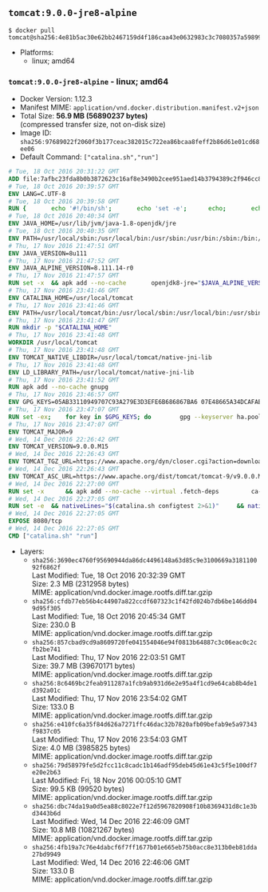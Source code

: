 ## `tomcat:9.0.0-jre8-alpine`

```console
$ docker pull tomcat@sha256:4e81b5ac30e62bb2467159d4f186caa43e0632983c3c7080357a598993f06586
```

-	Platforms:
	-	linux; amd64

### `tomcat:9.0.0-jre8-alpine` - linux; amd64

-	Docker Version: 1.12.3
-	Manifest MIME: `application/vnd.docker.distribution.manifest.v2+json`
-	Total Size: **56.9 MB (56890237 bytes)**  
	(compressed transfer size, not on-disk size)
-	Image ID: `sha256:97689022f2060f3b177ceac382015c722ea86bcaa8feff2b86d61e01cd68ee06`
-	Default Command: `["catalina.sh","run"]`

```dockerfile
# Tue, 18 Oct 2016 20:31:22 GMT
ADD file:7afbc23fda8b0b3872623c16af8e3490b2cee951aed14b3794389c2f946cc8c7 in / 
# Tue, 18 Oct 2016 20:39:57 GMT
ENV LANG=C.UTF-8
# Tue, 18 Oct 2016 20:39:58 GMT
RUN { 		echo '#!/bin/sh'; 		echo 'set -e'; 		echo; 		echo 'dirname "$(dirname "$(readlink -f "$(which javac || which java)")")"'; 	} > /usr/local/bin/docker-java-home 	&& chmod +x /usr/local/bin/docker-java-home
# Tue, 18 Oct 2016 20:40:34 GMT
ENV JAVA_HOME=/usr/lib/jvm/java-1.8-openjdk/jre
# Tue, 18 Oct 2016 20:40:35 GMT
ENV PATH=/usr/local/sbin:/usr/local/bin:/usr/sbin:/usr/bin:/sbin:/bin:/usr/lib/jvm/java-1.8-openjdk/jre/bin:/usr/lib/jvm/java-1.8-openjdk/bin
# Thu, 17 Nov 2016 21:47:51 GMT
ENV JAVA_VERSION=8u111
# Thu, 17 Nov 2016 21:47:52 GMT
ENV JAVA_ALPINE_VERSION=8.111.14-r0
# Thu, 17 Nov 2016 21:47:57 GMT
RUN set -x 	&& apk add --no-cache 		openjdk8-jre="$JAVA_ALPINE_VERSION" 	&& [ "$JAVA_HOME" = "$(docker-java-home)" ]
# Thu, 17 Nov 2016 23:41:46 GMT
ENV CATALINA_HOME=/usr/local/tomcat
# Thu, 17 Nov 2016 23:41:46 GMT
ENV PATH=/usr/local/tomcat/bin:/usr/local/sbin:/usr/local/bin:/usr/sbin:/usr/bin:/sbin:/bin:/usr/lib/jvm/java-1.8-openjdk/jre/bin:/usr/lib/jvm/java-1.8-openjdk/bin
# Thu, 17 Nov 2016 23:41:47 GMT
RUN mkdir -p "$CATALINA_HOME"
# Thu, 17 Nov 2016 23:41:48 GMT
WORKDIR /usr/local/tomcat
# Thu, 17 Nov 2016 23:41:48 GMT
ENV TOMCAT_NATIVE_LIBDIR=/usr/local/tomcat/native-jni-lib
# Thu, 17 Nov 2016 23:41:48 GMT
ENV LD_LIBRARY_PATH=/usr/local/tomcat/native-jni-lib
# Thu, 17 Nov 2016 23:41:52 GMT
RUN apk add --no-cache gnupg
# Thu, 17 Nov 2016 23:46:57 GMT
ENV GPG_KEYS=05AB33110949707C93A279E3D3EFE6B686867BA6 07E48665A34DCAFAE522E5E6266191C37C037D42 47309207D818FFD8DCD3F83F1931D684307A10A5 541FBE7D8F78B25E055DDEE13C370389288584E7 61B832AC2F1C5A90F0F9B00A1C506407564C17A3 79F7026C690BAA50B92CD8B66A3AD3F4F22C4FED 9BA44C2621385CB966EBA586F72C284D731FABEE A27677289986DB50844682F8ACB77FC2E86E29AC A9C5DF4D22E99998D9875A5110C01C5A2F6059E7 DCFD35E0BF8CA7344752DE8B6FB21E8933C60243 F3A04C595DB5B6A5F1ECA43E3B7BBB100D811BBE F7DA48BB64BCB84ECBA7EE6935CD23C10D498E23
# Thu, 17 Nov 2016 23:47:07 GMT
RUN set -ex; 	for key in $GPG_KEYS; do 		gpg --keyserver ha.pool.sks-keyservers.net --recv-keys "$key"; 	done
# Thu, 17 Nov 2016 23:47:07 GMT
ENV TOMCAT_MAJOR=9
# Wed, 14 Dec 2016 22:26:42 GMT
ENV TOMCAT_VERSION=9.0.0.M15
# Wed, 14 Dec 2016 22:26:43 GMT
ENV TOMCAT_TGZ_URL=https://www.apache.org/dyn/closer.cgi?action=download&filename=tomcat/tomcat-9/v9.0.0.M15/bin/apache-tomcat-9.0.0.M15.tar.gz
# Wed, 14 Dec 2016 22:26:43 GMT
ENV TOMCAT_ASC_URL=https://www.apache.org/dist/tomcat/tomcat-9/v9.0.0.M15/bin/apache-tomcat-9.0.0.M15.tar.gz.asc
# Wed, 14 Dec 2016 22:27:00 GMT
RUN set -x 		&& apk add --no-cache --virtual .fetch-deps 		ca-certificates 		tar 		openssl 	&& wget -O tomcat.tar.gz "$TOMCAT_TGZ_URL" 	&& wget -O tomcat.tar.gz.asc "$TOMCAT_ASC_URL" 	&& gpg --batch --verify tomcat.tar.gz.asc tomcat.tar.gz 	&& tar -xvf tomcat.tar.gz --strip-components=1 	&& rm bin/*.bat 	&& rm tomcat.tar.gz* 		&& nativeBuildDir="$(mktemp -d)" 	&& tar -xvf bin/tomcat-native.tar.gz -C "$nativeBuildDir" --strip-components=1 	&& apk add --no-cache --virtual .native-build-deps 		apr-dev 		gcc 		libc-dev 		make 		"openjdk${JAVA_VERSION%%[-~bu]*}"="$JAVA_ALPINE_VERSION" 		openssl-dev 	&& ( 		export CATALINA_HOME="$PWD" 		&& cd "$nativeBuildDir/native" 		&& ./configure 			--libdir="$TOMCAT_NATIVE_LIBDIR" 			--prefix="$CATALINA_HOME" 			--with-apr="$(which apr-1-config)" 			--with-java-home="$(docker-java-home)" 			--with-ssl=yes 		&& make -j$(getconf _NPROCESSORS_ONLN) 		&& make install 	) 	&& runDeps="$( 		scanelf --needed --nobanner --recursive "$TOMCAT_NATIVE_LIBDIR" 			| awk '{ gsub(/,/, "\nso:", $2); print "so:" $2 }' 			| sort -u 			| xargs -r apk info --installed 			| sort -u 	)" 	&& apk add --virtual .tomcat-native-rundeps $runDeps 	&& apk del .fetch-deps .native-build-deps 	&& rm -rf "$nativeBuildDir" 	&& rm bin/tomcat-native.tar.gz
# Wed, 14 Dec 2016 22:27:05 GMT
RUN set -e 	&& nativeLines="$(catalina.sh configtest 2>&1)" 	&& nativeLines="$(echo "$nativeLines" | grep 'Apache Tomcat Native')" 	&& nativeLines="$(echo "$nativeLines" | sort -u)" 	&& if ! echo "$nativeLines" | grep 'INFO: Loaded APR based Apache Tomcat Native library' >&2; then 		echo >&2 "$nativeLines"; 		exit 1; 	fi
# Wed, 14 Dec 2016 22:27:05 GMT
EXPOSE 8080/tcp
# Wed, 14 Dec 2016 22:27:05 GMT
CMD ["catalina.sh" "run"]
```

-	Layers:
	-	`sha256:3690ec4760f95690944da86dc4496148a63d85c9e3100669a318110092f6862f`  
		Last Modified: Tue, 18 Oct 2016 20:32:39 GMT  
		Size: 2.3 MB (2312958 bytes)  
		MIME: application/vnd.docker.image.rootfs.diff.tar.gzip
	-	`sha256:cfdb77eb56b4c44907a822ccdf607323c1f42fd024b7db6be146dd049d95f305`  
		Last Modified: Tue, 18 Oct 2016 20:45:34 GMT  
		Size: 230.0 B  
		MIME: application/vnd.docker.image.rootfs.diff.tar.gzip
	-	`sha256:857cbad9cd9a8609720fe041554046e94f0813b64887c3c06eac0c2cfb2be741`  
		Last Modified: Thu, 17 Nov 2016 22:03:51 GMT  
		Size: 39.7 MB (39670171 bytes)  
		MIME: application/vnd.docker.image.rootfs.diff.tar.gzip
	-	`sha256:8c6469bc2feab911287a1fcb9ab931d6e2e95a4f1cd9e64cab8b4de1d392a01c`  
		Last Modified: Thu, 17 Nov 2016 23:54:02 GMT  
		Size: 133.0 B  
		MIME: application/vnd.docker.image.rootfs.diff.tar.gzip
	-	`sha256:e410fc6a35f84d626a7271ffc46dac32b7820afb09befab9e5a97343f9837c05`  
		Last Modified: Thu, 17 Nov 2016 23:54:03 GMT  
		Size: 4.0 MB (3985825 bytes)  
		MIME: application/vnd.docker.image.rootfs.diff.tar.gzip
	-	`sha256:79d58979fe5d2fcc11c8cadc1b146adf95deb45d61e43c5f5e100df7e20e2b63`  
		Last Modified: Fri, 18 Nov 2016 00:05:10 GMT  
		Size: 99.5 KB (99520 bytes)  
		MIME: application/vnd.docker.image.rootfs.diff.tar.gzip
	-	`sha256:dbc74da19a0d5ea88c8022e7f12d5967820908f10b8369431d8c1e3bd3443b6d`  
		Last Modified: Wed, 14 Dec 2016 22:46:09 GMT  
		Size: 10.8 MB (10821267 bytes)  
		MIME: application/vnd.docker.image.rootfs.diff.tar.gzip
	-	`sha256:4fb19a7c76e4dabcf6f7ff1677b01e665eb75b0acc8e313b0eb81dda27bd9949`  
		Last Modified: Wed, 14 Dec 2016 22:46:06 GMT  
		Size: 133.0 B  
		MIME: application/vnd.docker.image.rootfs.diff.tar.gzip
